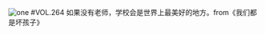![one](http://image.wufazhuce.com/FidRrgdRfFi9KjZ1th4Cba7MaIXC)
#VOL.264
如果没有老师，学校会是世界上最美好的地方。from《我们都是坏孩子》